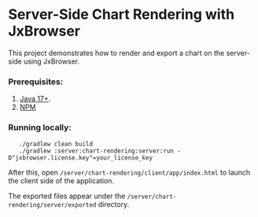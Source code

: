 # Server-Side Chart Rendering with JxBrowser

This project demonstrates how to render and export a chart on the server-side using JxBrowser.

### Prerequisites:
1. [Java 17+][jdk-java-net].
2. [NPM][npm]

### Running locally:
```shell
   ./gradlew clean build
   ./gradlew :server:chart-rendering:server:run -D"jxbrowser.license.key"=your_license_key
```
After this, open `/server/chart-rendering/client/app/index.html` to launch the client side of the application.

The exported files appear under the `/server/chart-rendering/server/exported` directory.

[jdk-java-net]: (https://jdk.java.net/)
[npm]: (https://nodejs.org/en/download)
